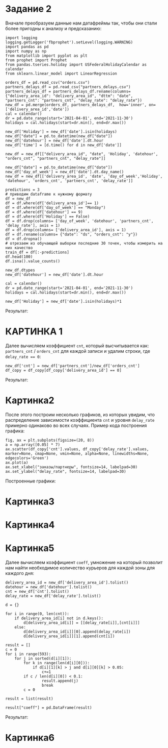 # Задание 2
Вначале преобразуем данные нам датафреймы так, чтобы они стали более пригодны к анализу и предсказанию:
```
import logging
logging.getLogger('fbprophet').setLevel(logging.WARNING) 
import pandas as pd
import numpy as np
from matplotlib import pyplot as plt
from prophet import Prophet
from pandas.tseries.holiday import USFederalHolidayCalendar as calendar
from sklearn.linear_model import LinearRegression

orders_df = pd.read_csv("orders.csv")
partners_delays_df = pd.read_csv("partners_delays.csv")
partners_delays_df = partners_delays_df.rename(columns={"delivery_area_id": "delivery_area_id", "dttm": "date", "partners_cnt": "partners_cnt", "delay_rate": "delay_rate"})
new_df = pd.merge(orders_df, partners_delays_df,  how='inner', on=['delivery_area_id','date'])
cal = calendar()
dr = pd.date_range(start='2021-04-01', end='2021-11-30')
holidays = cal.holidays(start=dr.min(), end=dr.max())

new_df['Holiday'] = new_df['date'].isin(holidays)
new_df["date"] = pd.to_datetime(new_df["date"])
new_df['datehour'] = new_df['date'].dt.hour
new_df['time'] = [d.time() for d in new_df['date']]

new_df = new_df[["delivery_area_id", "date", 'Holiday', 'datehour', "orders_cnt", "partners_cnt", "delay_rate"]]

new_df["date"] = pd.to_datetime(new_df["date"])
new_df['day_of_week'] = new_df['date'].dt.day_name()
new_df = new_df[['delivery_area_id', 'date', 'day_of_week','Holiday', 'datehour', 'orders_cnt', 'partners_cnt', 'delay_rate']]

predictions = 3
# приводим dataframe к нужному формату
df = new_df
df = df.where(df['delivery_area_id']== 1)
df = df.where(df['day_of_week'] == "Monday")
df = df.where(df['datehour'] == 9)
df = df.where(df['Holiday'] == False)
df = df.drop(columns= ['day_of_week', 'datehour', 'partners_cnt', 'delay_rate'], axis = 1)
df = df.drop(columns= ['delivery_area_id'], axis = 1)
df = df.rename(columns= {"date": "ds", "orders_cnt": "y"})
df = df.dropna()
# отрезаем из обучающей выборки последние 30 точек, чтобы измерить на них качество
train_df = df[:-predictions] 
df.head(100)
df.isna().value_counts()

new_df.dtypes
new_df['datehour'] = new_df['date'].dt.hour

cal = calendar()
dr = pd.date_range(start='2021-04-01', end='2021-11-30')
holidays = cal.holidays(start=dr.min(), end=dr.max())

new_df['Holiday'] = new_df['date'].isin(holidays)*1
```
Результат:
# КАРТИНКА 1

Далее вычисляем коэффициент `cnt`, который высчитывается как: `partners_cnt` / `orders_cnt` для каждой записи и удалим строки, где `delay_rate == 0`:

```
new_df['cnt'] = new_df['partners_cnt']/new_df['orders_cnt']
df_copy = df_copy[df_copy['delivery_area_id'] == 0]
```
Результат:
# Картинка2

После этого построим несколько графиков, из которых увидим, что распределение зависимости коэффициента `cnt` и уровня `delay_rate` примерно одинаково во всех случаях. Пример кода построения графика:
```
fig, ax = plt.subplots(figsize=(20, 8))
a = np.array([0.05] * 7)
ax.scatter(df_copy['cnt'].values, df_copy['delay_rate'].values, marker=None, cmap=None, vmin=None, alpha=None, linewidths=None, edgecolors='Green')
ax.plot(a)
ax.set_xlabel("заказы/партнеры", fontsize=14, labelpad=30)
ax.set_ylabel("delay_rate", fontsize=14, labelpad=30)
```
Построенные графики:
# Картинка3
# Картинка4
# Картинка5

Далее вычисляем коэффициент `coeff`, умножение на который позволит нам найти необходимое количество курьеров для каждой зоны для каждого дня:
```
delivery_area_id = new_df['delivery_area_id'].tolist()
datehour = new_df['datehour'].tolist()
cnt = new_df['cnt'].tolist()
delay_rate = new_df['delay_rate'].tolist()

d = {}

for i in range(0, len(cnt)):
    if delivery_area_id[i] not in d.keys():
        d[delivery_area_id[i]] = [[delay_rate[i]],[cnt[i]]]
    else:
        d[delivery_area_id[i]][0].append(delay_rate[i])
        d[delivery_area_id[i]][1].append(cnt[i])
       
result = []
c = 0
for i in range(593):
    for j in sorted(d[i][1]):
        for k in range(len(d[i][0])):
            if d[i][1][k] > j and d[i][0][k] > 0.05:
                c+=1
        if c / len(d[i][0]) < 0.1:
                result.append(j)
                break
        c = 0
    
result = list(result)

result["coeff"] = pd.DataFrame(result)
```
Результат:
# Картинка6
